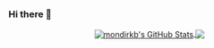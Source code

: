 ### Hi there 👋

<!--
**Mondirkb/mondirkb** is a ✨ _special_ ✨ repository because its `README.md` (this file) appears on your GitHub profile.

Here are some ideas to get you started:

- 🔭 I’m currently working on ...
- 🌱 I’m currently learning ...
- 👯 I’m looking to collaborate on ...
- 🤔 I’m looking for help with ...
- 💬 Ask me about ...
- 📫 How to reach me: ...
- 😄 Pronouns: ...
- ⚡ Fun fact: ...
-->



<p align="center">

<a href="https://github.com/Mondirkb/mondirkb">
  <img align="center" src="https://github-readme-stats.vercel.app/api?username=mondirkb&show_icons=true&theme=merko&include_all_commits=true&hide=contribs&count_private=true&line_height=32" alt="mondirkb's GitHub Stats" />
</a>

<a href="https://github.com/Mondirkb/mondirkb">
  <img align="center" src="https://github-readme-stats.vercel.app/api/top-langs/?username=mondirkb&show_icons=true&theme=radical&langs_count=3&layout=default&hide_border=false" />
</a>

</p>
